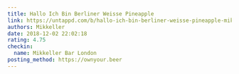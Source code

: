 ```yaml
---
title: Hallo Ich Bin Berliner Weisse Pineapple
link: https://untappd.com/b/hallo-ich-bin-berliner-weisse-pineapple-mikkeller/2247443
authors: Mikkeller
date: 2018-12-02 22:02:18
rating: 4.75
checkin:
  name: Mikkeller Bar London
posting_method: https://ownyour.beer
---
```

